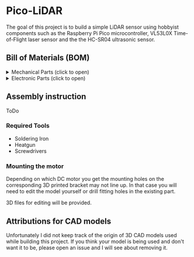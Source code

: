 # Pico-LiDAR
The goal of this project is to build a simple LiDAR sensor using hobbyist components
such as the Raspberry Pi Pico microcontroller, VL53L0X Time-of-Flight laser sensor
and the the HC-SR04 ultrasonic sensor.

## Bill of Materials (BOM)
<details>
<summary>Mechanical Parts (click to open)</summary>

- 608Z bearing
- generic 6 wire slip ring with 12.5mm diameter
- 3x M3x8 bolts for mounting the slip ring
- 7x M4x10 bolts (can be shorter)
- 6x M3x16 countersunk bolts (can be shorter) for mounting the dome top cover
  and the base bottom plate to their respective bodies.
- 4-6x M3x4 bolts for mounting the L298N to the base plate. There are 4 screw holes
  but you don't really need to use them all. The remaining screws are for the XL6009.
- 4x M2x6 bolts for mounting the perfboard
- 2-4x M2x4 bolts for mounting the Pi Pico
- 2x M4 nuts
  I used one with a 9mm contracted length (measured without the end rings) and a
  filament diameter of 0.5mm. Stronger springs are also possible but it should
  not be much longer.
- 5x M4x8x6mm threaded insert
- 6x M3x6x5mm threaded insert
- 1x rubber band
- (optional) 1x short tension spring.
- 5x cylindrical magnets 10x6mm. If you want to use different magnets feel
  free to modify the provided 3D files. 4 are used for speed measurement.
  The 5th is for detecting the 0 degree position
</details>

<details>
<summary>Electronic Parts (click to open)</summary>

- generic RF-320 DC Motor
- XL6009 DC-DC Buck Boost Converter module
- L298N DC Motor Driver module
- Raspberry Pi Pico
- 2x A3144 Hall Effect Sensor or equivalent
  Note: The A3144 is a 5V sensor but in my experience will also work
  when powered using 3.3V.
- VL53L0X Time-of-Flight sensor module
- HC-SR04 Ultrasonic Sensor module
- 6pin 2.54mm female socket connector for VL53L0X sensor
- 4pin 2.54mm female socket connector for HC-SR04 sensor
- 1 push button for manually starting the motor
- 1 push button for resetting the MCU (optional)
- 1 LED for indicating motor state and the corresponding current limiting resistor
- (Optional) 20pin IDC connector for JLink. Used for development purposes.
- 1x 70x30mm Perfboard. Used for mounting interfaces and power connectors.
  Can be slightly larger and can be cut up from a larger board as long
  as the holes for mounting are present.
</details>

## Assembly instruction
ToDo
### Required Tools
- Soldering Iron
- Heatgun
- Screwdrivers

### Mounting the motor
Depending on which DC motor you get the mounting holes on the corresponding
3D printed bracket may not line up. In that case you will need to edit the model
yourself or drill fitting holes in the existing part.

3D files for editing will be provided.

## Attributions for CAD models
Unfortunately I did not keep track of the origin of 3D CAD models used
while building this project. If you think your model is being used and don't
want it to be, please open an issue and I will see about removing it.